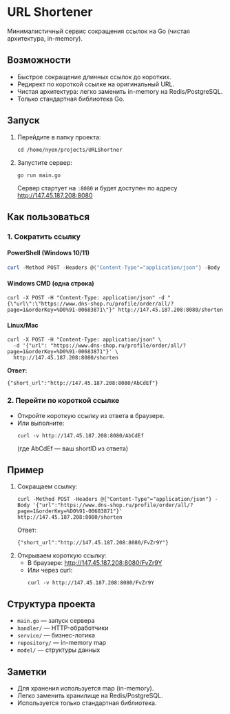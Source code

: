 # URL Shortener

Минималистичный сервис сокращения ссылок на Go (чистая архитектура, in-memory).

## Возможности
- Быстрое сокращение длинных ссылок до коротких.
- Редирект по короткой ссылке на оригинальный URL.
- Чистая архитектура: легко заменить in-memory на Redis/PostgreSQL.
- Только стандартная библиотека Go.

## Запуск

1. Перейдите в папку проекта:
   ```
   cd /home/nyen/projects/URLShortner
   ```
2. Запустите сервер:
   ```
   go run main.go
   ```
   Сервер стартует на `:8080` и будет доступен по адресу http://147.45.187.208:8080

## Как пользоваться

### 1. Сократить ссылку

#### PowerShell (Windows 10/11)
```powershell
curl -Method POST -Headers @{"Content-Type"="application/json"} -Body '{"url":"https://www.dns-shop.ru/profile/order/all/?page=1&orderKey=%D0%91-00683871"}' http://147.45.187.208:8080/shorten
```

#### Windows CMD (одна строка)
```
curl -X POST -H "Content-Type: application/json" -d "{\"url\":\"https://www.dns-shop.ru/profile/order/all/?page=1&orderKey=%D0%91-00683871\"}" http://147.45.187.208:8080/shorten
```

#### Linux/Mac
```
curl -X POST -H "Content-Type: application/json" \
  -d '{"url": "https://www.dns-shop.ru/profile/order/all/?page=1&orderKey=%D0%91-00683871"}' \
  http://147.45.187.208:8080/shorten
```

**Ответ:**
```
{"short_url":"http://147.45.187.208:8080/AbCdEf"}
```

### 2. Перейти по короткой ссылке
- Откройте короткую ссылку из ответа в браузере.
- Или выполните:
  ```
  curl -v http://147.45.187.208:8080/AbCdEf
  ```
  (где AbCdEf — ваш shortID из ответа)

## Пример

1. Сокращаем ссылку:
   ```
   curl -Method POST -Headers @{"Content-Type"="application/json"} -Body '{"url":"https://www.dns-shop.ru/profile/order/all/?page=1&orderKey=%D0%91-00683871"}' http://147.45.187.208:8080/shorten
   ```
   Ответ:
   ```
   {"short_url":"http://147.45.187.208:8080/FvZr9Y"}
   ```
2. Открываем короткую ссылку:
   - В браузере: http://147.45.187.208:8080/FvZr9Y
   - Или через curl:
     ```
     curl -v http://147.45.187.208:8080/FvZr9Y
     ```

## Структура проекта
- `main.go` — запуск сервера
- `handler/` — HTTP-обработчики
- `service/` — бизнес-логика
- `repository/` — in-memory map
- `model/` — структуры данных

## Заметки
- Для хранения используется map (in-memory).
- Легко заменить хранилище на Redis/PostgreSQL.
- Используется только стандартная библиотека.
